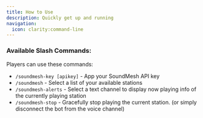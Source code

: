```yaml
---
title: How to Use
description: Quickly get up and running
navigation:
  icon: clarity:command-line
---
```


### Available Slash Commands:

Players can use these commands:
- `/soundmesh-key [apikey]` - App your SoundMesh API key
- `/soundmesh` - Select a list of your available stations
- `/soundmesh-alerts` - Select a text channel to display now playing info of the currently playing station
- `/soundmesh-stop` - Gracefully stop playing the current station. (or simply disconnect the bot from the voice channel)
